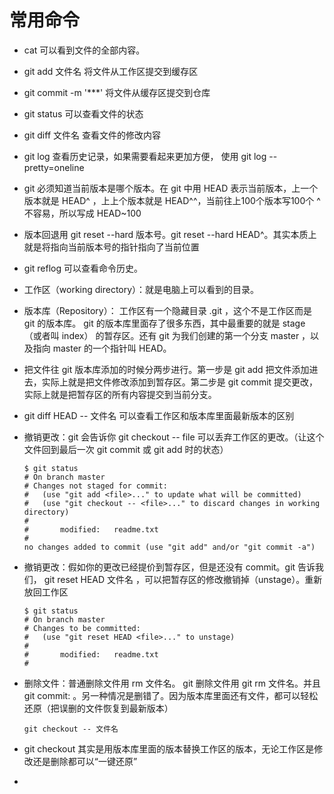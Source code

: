 # 常用命令

* cat 可以看到文件的全部内容。
* git add 文件名 将文件从工作区提交到缓存区
* git commit -m '\*\*\*' 将文件从缓存区提交到仓库
* git status 可以查看文件的状态
* git diff 文件名 查看文件的修改内容
* git log 查看历史记录，如果需要看起来更加方便， 使用 git log --pretty=oneline
* git 必须知道当前版本是哪个版本。在 git 中用 HEAD 表示当前版本，上一个版本就是 HEAD^ ，上上个版本就是 HEAD^^，当前往上100个版本写100个 ^  不容易，所以写成 HEAD~100
* 版本回退用 git reset --hard 版本号。git reset --hard HEAD^。其实本质上就是将指向当前版本号的指针指向了当前位置
* git reflog 可以查看命令历史。
* 工作区（working directory）：就是电脑上可以看到的目录。
* 版本库（Repository）： 工作区有一个隐藏目录 .git ，这个不是工作区而是 git 的版本库。 git 的版本库里面存了很多东西，其中最重要的就是 stage （或者叫 index） 的暂存区。还有 git 为我们创建的第一个分支 master ，以及指向 master 的一个指针叫 HEAD。
* 把文件往 git 版本库添加的时候分两步进行。第一步是 git add 把文件添加进去，实际上就是把文件修改添加到暂存区。第二步是 git commit 提交更改，实际上就是把暂存区的所有内容提交到当前分支。
* git diff HEAD -- 文件名 可以查看工作区和版本库里面最新版本的区别
* 撤销更改：git 会告诉你 git checkout -- file 可以丢弃工作区的更改。（让这个文件回到最后一次 git commit 或 git add 时的状态）

  ```
  $ git status
  # On branch master
  # Changes not staged for commit:
  #   (use "git add <file>..." to update what will be committed)
  #   (use "git checkout -- <file>..." to discard changes in working directory)
  #
  #       modified:   readme.txt
  #
  no changes added to commit (use "git add" and/or "git commit -a")
  ```

* 撤销更改：假如你的更改已经提价到暂存区，但是还没有 commit。git 告诉我们， git reset HEAD 文件名 ，可以把暂存区的修改撤销掉（unstage）。重新放回工作区

  ```
  $ git status
  # On branch master
  # Changes to be committed:
  #   (use "git reset HEAD <file>..." to unstage)
  #
  #       modified:   readme.txt
  #
  ```

* 删除文件：普通删除文件用 rm 文件名。 git 删除文件用 git rm 文件名。并且 git commit: 。另一种情况是删错了。因为版本库里面还有文件，都可以轻松还原（把误删的文件恢复到最新版本）

  ```
  git checkout -- 文件名
  ```

* git checkout 其实是用版本库里面的版本替换工作区的版本，无论工作区是修改还是删除都可以“一键还原”

* 


